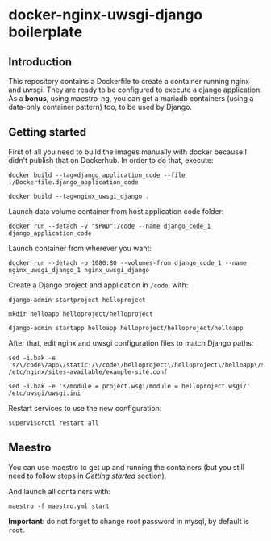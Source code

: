 # docker-nginx-uwsgi-django boilerplate

## Introduction

This repository contains a Dockerfile to create a container running nginx and uwsgi. They are ready to be configured to execute a django application.
As a **bonus**, using maestro-ng, you can get a mariadb containers (using a data-only container pattern) too, to be used by Django.

## Getting started

First of all you need to build the images manually with docker because I didn't publish that on Dockerhub. In order to do that, execute:
```
docker build --tag=django_application_code --file ./Dockerfile.django_application_code
```
```
docker build --tag=nginx_uwsgi_django .
```

Launch data volume container from host application code folder:
```
docker run --detach -v "$PWD":/code --name django_code_1 django_application_code
```
Launch container from wherever you want:
```
docker run --detach -p 1080:80 --volumes-from django_code_1 --name nginx_uwsgi_django_1 nginx_uwsgi_django
```

Create a Django project and application in `/code`, with:
```
django-admin startproject helloproject
```
```
mkdir helloapp helloproject/helloproject
```
```
django-admin startapp helloapp helloproject/helloproject/helloapp
```

After that, edit nginx and uwsgi configuration files to match Django paths:

```
sed -i.bak -e 's/\/code\/app\/static;/\/code\/helloproject\/helloproject\/helloapp\/static;/' /etc/nginx/sites-available/example-site.conf
```
```
sed -i.bak -e 's/module = project.wsgi/module = helloproject.wsgi/' /etc/uwsgi/uwsgi.ini
```
Restart services to use the new configuration:
```
supervisorctl restart all
```
## Maestro
You can use maestro to get up and running the containers (but you still need to follow steps in *Getting started* section).

And launch all containers with:
```
maestro -f maestro.yml start
```
**Important**: do not forget to change root password in mysql, by default is `root`.

